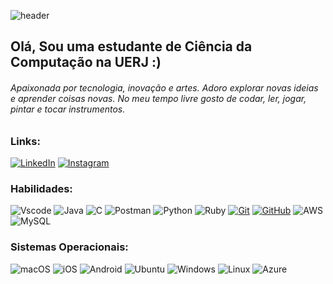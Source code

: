 ![header](https://capsule-render.vercel.app/api?&height=200&type=waving&color=gradient&customColorList=9,11,9,25?type=transparent&text=birene&animation=fadeIn&fontColor=f2f2f2&fontAlign=15&fontAlignY=35)
## Olá, Sou uma estudante de Ciência da Computação na UERJ :)
###### Apaixonada por tecnologia, inovação e artes. Adoro explorar novas ideias e aprender coisas novas. No meu tempo livre gosto de codar, ler, jogar, pintar e tocar instrumentos.

### Links:

[![LinkedIn](https://img.shields.io/badge/-LinkedIn-000?style=for-the-badge&logo=linkedin&logoColor=bf80ff)](https://www.linkedin.com/in/myllenepaiva/)
[![Instagram](https://img.shields.io/badge/-myllapfs-000?style=for-the-badge&logo=instagram&logoColor=bf80ff&color:FFF)](https://www.instagram.com/myllapfs/) 


### Habilidades:
![Vscode](https://img.shields.io/badge/Vscode-660099?style=for-the-badge&logo=visual-studio-code&logoColor=white)
![Java](https://img.shields.io/badge/java-660099.svg?style=for-the-badge&logo=openjdk&logoColor=white)
![C](https://img.shields.io/badge/C-660099?style=for-the-badge&logo=c&logoColor=white)
![Postman](https://img.shields.io/badge/Postman-660099.svg?style=for-the-badge&logo=Postman&logoColor=white)
![Python](https://img.shields.io/badge/python-660099?style=for-the-badge&logo=python&logoColor=ffdd54)
![Ruby](https://img.shields.io/badge/Ruby-660099?style=for-the-badge&logo=ruby&logoColor=white)
[![Git](https://img.shields.io/badge/Git-660099?style=for-the-badge&logo=git&logoColor=bf80ff)]()
[![GitHub](https://img.shields.io/badge/GitHub-660099?style=for-the-badge&logo=github&logoColor=bf80ff)]()
![AWS](https://img.shields.io/badge/AWS-b300b3.svg?style=for-the-badge&logo=amazon-aws&logoColor=white)
![MySQL](https://img.shields.io/badge/MySQL-c653c6?style=for-the-badge&logo=mysql&logoColor=white)

### Sistemas Operacionais:
![macOS](https://img.shields.io/badge/mac%20os-862d59?style=for-the-badge&logo=macos&logoColor=F0F0F0)
![iOS](https://img.shields.io/badge/iOS-862d59?style=for-the-badge&logo=ios&logoColor=white)
![Android](https://img.shields.io/badge/Android-862d59?style=for-the-badge&logo=android&logoColor=white)
![Ubuntu](https://img.shields.io/badge/Ubuntu-862d59?style=for-the-badge&logo=ubuntu&logoColor=2CA5E0)
![Windows](https://img.shields.io/badge/Windows-862d59?style=for-the-badge&logo=windows&logoColor=2CA5E0)
![Linux](https://img.shields.io/badge/Linux-862d59?style=for-the-badge&logo=linux&logoColor=FCC624)
![Azure](https://img.shields.io/badge/Azure-862d59?style=for-the-badge&logo=microsoft%20azure&logoColor=blue&labelColor=862d59&link=https%3A%2F%2Fimages.app.goo.gl%2FK7PN1jYJd57x4q7A8)
